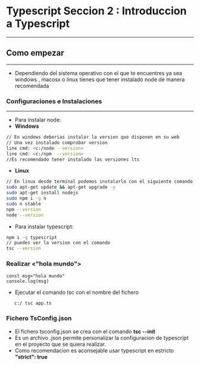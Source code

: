 # Typescript Seccion 2 : Introduccion a Typescript
---
## Como empezar
---
*   Dependiendo del sistema operativo con el que te encuentres ya sea windows , macosx o linux tienes que tener instalado node de manera recomendada 

### Configuraciones e Instalaciones
---
*   Para instalar node:
*   **Windows**
```bash
// En windows deberias instalar la version que disponen en su web
// Una vez instalado comprobar version
line cmd: <c:/node --version>
line cmd: <c:/npm  --version>
//Es recomendado tener instalado las versiones lts
```
*   **Linux**
```bash
// En linux desde terminal podemos instalarlo con el siguiente comando.
sudo apt-get update && apt-get upgrade -y
sudo apt-get install nodejs
sudo npm i -g n
sudo n stable
npm --version
node --version
```

*   Para instalar typescript:
```bash
npm i -g typescript
// puedes ver la version con el comando
tsc --version
```

### Realizar <"hola mundo">
```tsc
const msg="hola mundo"
console.log(msg)
```
* Ejecutar el comando tsc con el nombre del fichero

```
   c:/ tsc app.ts
```

### Fichero TsConfig.json
*  El fichero tsconfig.json se crea con el comando **tsc --init**
*  Es un archivo .json permite personalizar la configuracion de typescript en el proyecto que se quiera realizar.
*  Como recomendacion es aconsejable usar typescript en estricto **"strict": true**